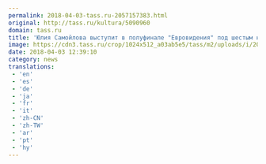 ```yaml
---
permalink: 2018-04-03-tass.ru-2057157383.html
original: http://tass.ru/kultura/5090960
domain: tass.ru
title: 'Юлия Самойлова выступит в полуфинале "Евровидения" под шестым номером'
image: https://cdn3.tass.ru/crop/1024x512_a03ab5e5/tass/m2/uploads/i/20180403/4676070.jpg
date: 2018-04-03 12:39:10
category: news
translations: 
 - 'en'
 - 'es'
 - 'de'
 - 'ja'
 - 'fr'
 - 'it'
 - 'zh-CN'
 - 'zh-TW'
 - 'ar'
 - 'pt'
 - 'hy'
---
```


